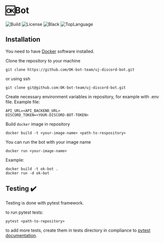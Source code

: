 # 🆗Bot 
![Build](https://img.shields.io/github/workflow/status/OK-bot-team/uj-discord-bot/Tests) 
![License](https://img.shields.io/github/license/OK-bot-team/uj-discord-bot)
![Black](https://img.shields.io/static/v1?label=code%20style&message=black&color=black&style=flat-squar)
![TopLanguage](https://img.shields.io/github/languages/top/OK-bot-team/uj-discord-bot)

## Installation

You need to have [Docker](https://docs.docker.com/get-docker/) software installed. 

Clone the repository to your machine
```
git clone https://github.com/OK-bot-team/uj-discord-bot.git
```
or using ssh
```
git clone git@github.com:OK-bot-team/uj-discord-bot.git
```

Create necessary environment variables in repository, for example with .env file. Example file:
```
API_URL=<API_BACKEND_URL>
DISCORD_TOKEN=<YOUR-DISCORD-BOT-TOKEN>
```


Build `docker` image in repository
```
docker build -t <your-image-name> <path-to-respository>
```
You can run the bot with your image name
```
docker run <your-image-name>
```
Example:
```
docker build -t ok-bot .
docker run -d ok-bot
```

## Testing ✔️
Testing is done with pytest framework. 

to run pytest tests:
```
pytest <path-to-repository>
```

to add more tests, create them in tests directory in compliance to [pytest documentation](https://docs.pytest.org/en/6.2.x/example/index.html).
